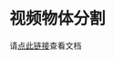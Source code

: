 # 视频物体分割

请[点此链接](https://nbviewer.jupyter.org/github/huaweicloud/ModelArts-Lab/tree/master/notebook/DL_video_object_segmentation/object_segmentation.ipynb)查看文档

